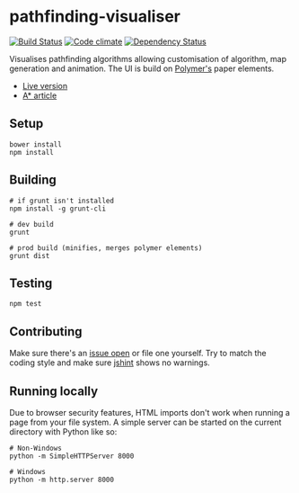 # pathfinding-visualiser

[![Build Status](https://secure.travis-ci.org/Tyriar/pathfinding-visualiser.png)](http://travis-ci.org/Tyriar/pathfinding-visualiser)
[![Code climate](https://codeclimate.com/github/Tyriar/pathfinding-visualiser.png)](https://codeclimate.com/github/Tyriar/pathfinding-visualiser)
[![Dependency Status](https://gemnasium.com/Tyriar/pathfinding-visualiser.svg)](https://gemnasium.com/Tyriar/pathfinding-visualiser)

Visualises pathfinding algorithms allowing customisation of algorithm, map generation and animation. The UI is build on [Polymer's][5] paper elements.

 - [Live version][1]
 - [A* article][2]

## Setup

```
bower install
npm install
```

## Building

```
# if grunt isn't installed
npm install -g grunt-cli

# dev build
grunt

# prod build (minifies, merges polymer elements)
grunt dist
```

## Testing

```
npm test
```

## Contributing

Make sure there's an [issue open][4] or file one yourself. Try to match the coding style and make sure [jshint][3] shows no warnings.

## Running locally

Due to browser security features, HTML imports don't work when running a page from your file system. A simple server can be started on the current directory with Python like so:

```
# Non-Windows
python -m SimpleHTTPServer 8000

# Windows
python -m http.server 8000
```


  [1]: http://www.growingwiththeweb.com/projects/pathfinding-visualiser/
  [2]: http://www.growingwiththeweb.com/2012/06/a-pathfinding-algorithm.html
  [3]: http://www.jshint.com/
  [4]: https://github.com/Tyriar/pathfinding-visualiser/issues?state=open
  [5]: http://www.polymer-project.org/
